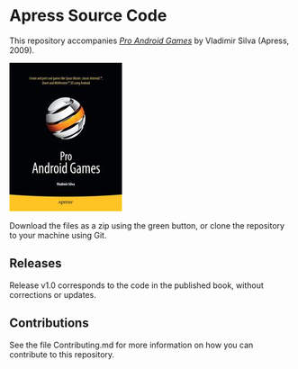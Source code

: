 # Apress Source Code

This repository accompanies [*Pro Android Games*](http://www.apress.com/9781430226475) by Vladimir Silva (Apress, 2009).

![Cover image](9781430226475.jpg)

Download the files as a zip using the green button, or clone the repository to your machine using Git.

## Releases

Release v1.0 corresponds to the code in the published book, without corrections or updates.

## Contributions

See the file Contributing.md for more information on how you can contribute to this repository.
